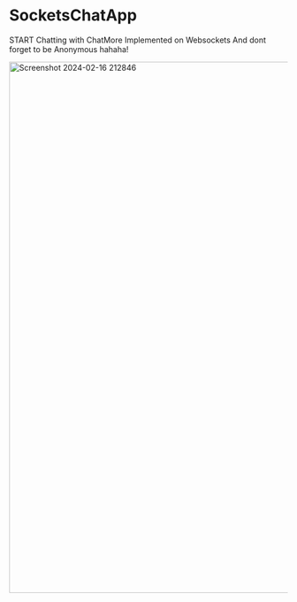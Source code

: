 # SocketsChatApp

START Chatting with ChatMore Implemented on Websockets And dont forget to be Anonymous hahaha!



<img width="960" alt="Screenshot 2024-02-16 212846" src="https://github.com/ImArnav19/SocketsChatApp/assets/117253613/b95fe5c1-a377-40bb-885d-2b6ef2880050">
